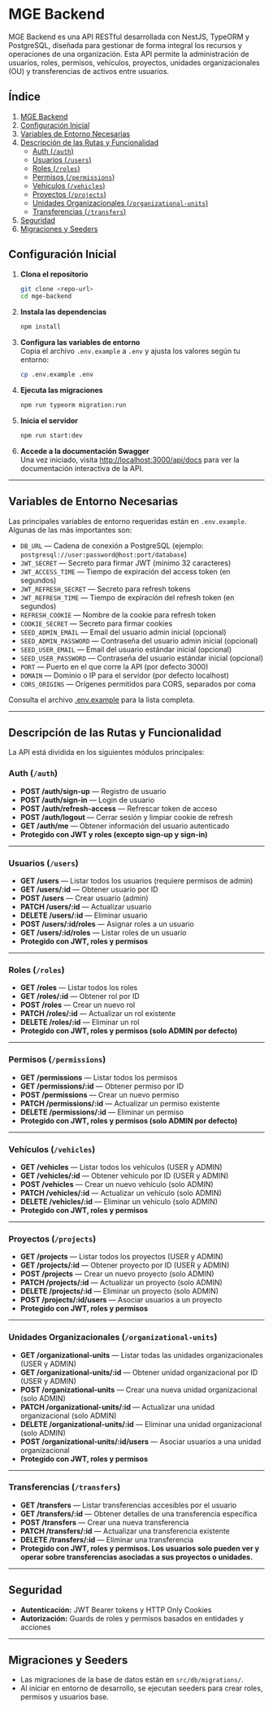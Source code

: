 # MGE Backend

MGE Backend es una API RESTful desarrollada con NestJS, TypeORM y PostgreSQL, diseñada para gestionar de forma integral los recursos y operaciones de una organización. Esta API permite la administración de usuarios, roles, permisos, vehículos, proyectos, unidades organizacionales (OU) y transferencias de activos entre usuarios.

## Índice

1. [MGE Backend](#mge-backend)
2. [Configuración Inicial](#configuración-inicial)
3. [Variables de Entorno Necesarias](#variables-de-entorno-necesarias)
4. [Descripción de las Rutas y Funcionalidad](#descripción-de-las-rutas-y-funcionalidad)
    - [Auth (`/auth`)](#auth-auth)
    - [Usuarios (`/users`)](#usuarios-users)
    - [Roles (`/roles`)](#roles-roles)
    - [Permisos (`/permissions`)](#permisos-permissions)
    - [Vehículos (`/vehicles`)](#vehículos-vehicles)
    - [Proyectos (`/projects`)](#proyectos-projects)
    - [Unidades Organizacionales (`/organizational-units`)](#unidades-organizacionales-organizational-units)
    - [Transferencias (`/transfers`)](#transferencias-transfers)
5. [Seguridad](#seguridad)
6. [Migraciones y Seeders](#migraciones-y-seeders)

## Configuración Inicial

1. **Clona el repositorio**  
   ```sh
   git clone <repo-url>
   cd mge-backend
   ```

2. **Instala las dependencias**  
   ```sh
   npm install
   ```

3. **Configura las variables de entorno**  
   Copia el archivo `.env.example` a `.env` y ajusta los valores según tu entorno:
   ```sh
   cp .env.example .env
   ```

4. **Ejecuta las migraciones**  
   ```sh
   npm run typeorm migration:run
   ```

5. **Inicia el servidor**  
   ```sh
   npm run start:dev
   ```

6. **Accede a la documentación Swagger**  
   Una vez iniciado, visita [http://localhost:3000/api/docs](http://localhost:3000/api/docs) para ver la documentación interactiva de la API.

---

## Variables de Entorno Necesarias

Las principales variables de entorno requeridas están en `.env.example`. Algunas de las más importantes son:

- `DB_URL` — Cadena de conexión a PostgreSQL (ejemplo: `postgresql://user:password@host:port/database`)
- `JWT_SECRET` — Secreto para firmar JWT (mínimo 32 caracteres)
- `JWT_ACCESS_TIME` — Tiempo de expiración del access token (en segundos)
- `JWT_REFRESH_SECRET` — Secreto para refresh tokens
- `JWT_REFRESH_TIME` — Tiempo de expiración del refresh token (en segundos)
- `REFRESH_COOKIE` — Nombre de la cookie para refresh token
- `COOKIE_SECRET` — Secreto para firmar cookies
- `SEED_ADMIN_EMAIL` — Email del usuario admin inicial (opcional)
- `SEED_ADMIN_PASSWORD` — Contraseña del usuario admin inicial (opcional)
- `SEED_USER_EMAIL` — Email del usuario estándar inicial (opcional)
- `SEED_USER_PASSWORD` — Contraseña del usuario estándar inicial (opcional)
- `PORT` — Puerto en el que corre la API (por defecto 3000)
- `DOMAIN` — Dominio o IP para el servidor (por defecto localhost)
- `CORS_ORIGINS` — Orígenes permitidos para CORS, separados por coma

Consulta el archivo [.env.example](.env.example) para la lista completa.

---

## Descripción de las Rutas y Funcionalidad

La API está dividida en los siguientes módulos principales:

### Auth (`/auth`)
- **POST /auth/sign-up** — Registro de usuario
- **POST /auth/sign-in** — Login de usuario
- **POST /auth/refresh-access** — Refrescar token de acceso
- **POST /auth/logout** — Cerrar sesión y limpiar cookie de refresh
- **GET /auth/me** — Obtener información del usuario autenticado
- **Protegido con JWT y roles (excepto sign-up y sign-in)**

---

### Usuarios (`/users`)
- **GET /users** — Listar todos los usuarios (requiere permisos de admin)
- **GET /users/:id** — Obtener usuario por ID
- **POST /users** — Crear usuario (admin)
- **PATCH /users/:id** — Actualizar usuario
- **DELETE /users/:id** — Eliminar usuario
- **POST /users/:id/roles** — Asignar roles a un usuario
- **GET /users/:id/roles** — Listar roles de un usuario
- **Protegido con JWT, roles y permisos**

---

### Roles (`/roles`)
- **GET /roles** — Listar todos los roles
- **GET /roles/:id** — Obtener rol por ID
- **POST /roles** — Crear un nuevo rol
- **PATCH /roles/:id** — Actualizar un rol existente
- **DELETE /roles/:id** — Eliminar un rol
- **Protegido con JWT, roles y permisos (solo ADMIN por defecto)**

---

### Permisos (`/permissions`)
- **GET /permissions** — Listar todos los permisos
- **GET /permissions/:id** — Obtener permiso por ID
- **POST /permissions** — Crear un nuevo permiso
- **PATCH /permissions/:id** — Actualizar un permiso existente
- **DELETE /permissions/:id** — Eliminar un permiso
- **Protegido con JWT, roles y permisos (solo ADMIN por defecto)**

---

### Vehículos (`/vehicles`)
- **GET /vehicles** — Listar todos los vehículos (USER y ADMIN)
- **GET /vehicles/:id** — Obtener vehículo por ID (USER y ADMIN)
- **POST /vehicles** — Crear un nuevo vehículo (solo ADMIN)
- **PATCH /vehicles/:id** — Actualizar un vehículo (solo ADMIN)
- **DELETE /vehicles/:id** — Eliminar un vehículo (solo ADMIN)
- **Protegido con JWT, roles y permisos**

---

### Proyectos (`/projects`)
- **GET /projects** — Listar todos los proyectos (USER y ADMIN)
- **GET /projects/:id** — Obtener proyecto por ID (USER y ADMIN)
- **POST /projects** — Crear un nuevo proyecto (solo ADMIN)
- **PATCH /projects/:id** — Actualizar un proyecto (solo ADMIN)
- **DELETE /projects/:id** — Eliminar un proyecto (solo ADMIN)
- **POST /projects/:id/users** — Asociar usuarios a un proyecto
- **Protegido con JWT, roles y permisos**

---

### Unidades Organizacionales (`/organizational-units`)
- **GET /organizational-units** — Listar todas las unidades organizacionales (USER y ADMIN)
- **GET /organizational-units/:id** — Obtener unidad organizacional por ID (USER y ADMIN)
- **POST /organizational-units** — Crear una nueva unidad organizacional (solo ADMIN)
- **PATCH /organizational-units/:id** — Actualizar una unidad organizacional (solo ADMIN)
- **DELETE /organizational-units/:id** — Eliminar una unidad organizacional (solo ADMIN)
- **POST /organizational-units/:id/users** — Asociar usuarios a una unidad organizacional
- **Protegido con JWT, roles y permisos**

---

### Transferencias (`/transfers`)
- **GET /transfers** — Listar transferencias accesibles por el usuario
- **GET /transfers/:id** — Obtener detalles de una transferencia específica
- **POST /transfers** — Crear una nueva transferencia
- **PATCH /transfers/:id** — Actualizar una transferencia existente
- **DELETE /transfers/:id** — Eliminar una transferencia
- **Protegido con JWT, roles y permisos. Los usuarios solo pueden ver y operar sobre transferencias asociadas a sus proyectos o unidades.**

---

## Seguridad

- **Autenticación:** JWT Bearer tokens y HTTP Only Cookies
- **Autorización:** Guards de roles y permisos basados en entidades y acciones

---

## Migraciones y Seeders

- Las migraciones de la base de datos están en `src/db/migrations/`.
- Al iniciar en entorno de desarrollo, se ejecutan seeders para crear roles, permisos y usuarios base.
